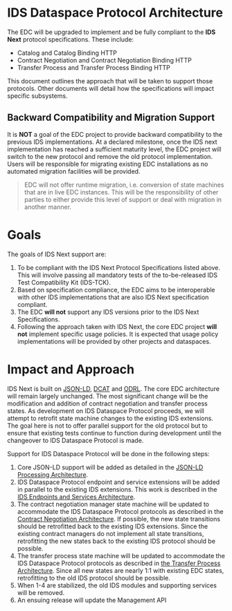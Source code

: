 # IDS Dataspace Protocol Architecture

The EDC will be upgraded to implement and be fully compliant to the __IDS Next__ protocol specifications. These include:

- Catalog and Catalog Binding HTTP
- Contract Negotiation and Contract Negotiation Binding HTTP
- Transfer Process and Transfer Process Binding HTTP

This document outlines the approach that will be taken to support those protocols. Other documents will detail how the specifications will impact specific subsystems.

## Backward Compatibility and Migration Support

It is __NOT__ a goal of the EDC project to provide backward compatibility to the previous IDS implementations. At a declared milestone, once the IDS next implementation has reached
a sufficient maturity level, the EDC project will switch to the new protocol and remove the old protocol implementation. Users will be responsible for migrating existing EDC
installations as no automated migration facilities will be provided.

> EDC will not offer runtime migration, i.e. conversion of state machines that are in live EDC instances. This will be the responsibility of other parties to either
> provide this level of support or deal with migration in another manner.

# Goals

The goals of IDS Next support are:

1. To be compliant with the IDS Next Protocol Specifications listed above. This will involve passing all mandatory tests of the to-be-released IDS Test Compatibility Kit (IDS-TCK).
2. Based on specification compliance, the EDC aims to be interoperable with other IDS implementations that are also IDS Next specification compliant.
3. The EDC __will not__ support any IDS versions prior to the IDS Next Specifications.
4. Following the approach taken with IDS Next, the core EDC project __will not__ implement specific usage policies. It is expected that usage policy implementations will be
   provided by other projects and dataspaces.

# Impact and Approach

IDS Next is built on [JSON-LD](https://www.w3.org/TR/json-ld11/), [DCAT](https://www.w3.org/TR/vocab-dcat-3/) and [ODRL](https://w3c.github.io/poe/model/). The core EDC
architecture will remain largely unchanged. The most significant change will be the modification and addition of contract negotiation and transfer process states. As development on
IDS Dataspace Protocol proceeds, we will attempt to retrofit state machine changes to the existing IDS extensions. The goal here is not to offer parallel support for the old protocol but to
ensure that existing tests continue to function during development until the changeover to IDS Dataspace Protocol is made.

Support for IDS Dataspace Protocol will be done in the following steps:

1. Core JSON-LD support will be added as detailed in the [JSON-LD Processing Architecture](./json-ld-processing-architecture.md).
2. IDS Dataspace Protocol endpoint and service extensions will be added in parallel to the existing IDS extensions. This work is described in
   the [IDS Endpoints and Services Architecture](./ids-endpoints-services-architecture.md).
3. The contract negotiation manager state machine will be updated to accommodate the IDS Dataspace Protocol protocols as described in
   the [Contract Negotiation Architecture](./contract-negotiation-architecture.md). If possible, the new state transitions should be retrofitted back to the existing IDS
   extensions. Since the existing contract managers do not implement all state transitions, retrofitting the new states back to the existing IDS protocol should be possible.
4. The transfer process state machine will be updated to accommodate the IDS Dataspace Protocol protocols as described in [the Transfer Process Architecture](./transfer-process-architecture.md).
   Since all new states are nearly 1:1 with existing EDC states, retrofitting to the old IDS protocol should be possible.
5. When 1-4 are stabilized, the old IDS modules and supporting services will be removed.
6. An ensuing release will update the Management API

